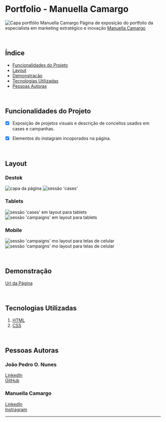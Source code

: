 # Portfolio - Manuella Camargo

![Capa portfólio Manuella Camargo](./img/capa.png)
Página de exposição do portfolio da especialista em marketing estratégico e inovação [Manuella Camargo](https://www.instagram.com/manuucamargoo/)

&nbsp;

## Índice
- <a href="#funcionalidades-do-projeto">Funcionalidades do Projeto</a>
- <a href="#layout">Layout</a>
- <a href="#demonstração">Demonstração</a>
- <a href="#tecnologias-utilizadas">Tecnologias Utilizadas</a>
- <a href="#pessoas-autoras">Pessoas Autoras</a>

&nbsp;

## Funcionalidades do Projeto

- [x] Exposição de projetos visuais e descrição de conceitos usados em cases e campanhas.
- [x] Elementos do instagram incoporados na página.


&nbsp;

## Layout

### Destok
![capa da página](./img/screenshots/print-capa.png)
![sessão 'cases'](./img/screenshots/print-case.png)

### Tablets
![sessão 'cases' em layout para tablets](./img/screenshots/print-tablet-layout.png)
![sessão 'campaigns' em layout para tablets](./img/screenshots/print-campanha-tablet.png)

### Mobile
![sessão 'campaigns' mo layout para telas de celular](./img/screenshots/print-campanha-mobile.png)
![sessão 'campaigns' mo layout para telas de celular](./img/screenshots/print-mobile-layout.png)


&nbsp;

## Demonstração

[Url da Página](*url*)

&nbsp;


## Tecnologias Utilizadas

1. [HTML](https://www.w3.org/html/)
2. [CSS](https://www.css3.com)

&nbsp;

## Pessoas Autoras

### João Pedro O. Nunes
[LinkedIn](https://www.linkedin.com/in/joão-pedro-de-oliveira-nunes-0b5276195/)   
[GitHub](https://github.com/40jope)

### Manuella Camargo
[LinkedIn](https://www.linkedin.com/in/manuella-camargo-522b3724a/)  
[Instragram](https://www.instagram.com/manuucamargoo/)

---
